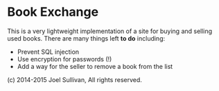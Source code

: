 Book Exchange
=============

This is a very lightweight implementation of a site for buying and selling
used books. There are many things left **to do** including:

- Prevent SQL injection
- Use encryption for passwords (!)
- Add a way for the seller to remove a book from the list


(c) 2014-2015 Joel Sullivan, All rights reserved.
